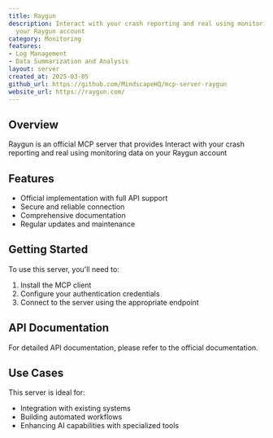 ```yaml
---
title: Raygun
description: Interact with your crash reporting and real using monitoring data on
  your Raygun account
category: Monitoring
features:
- Log Management
- Data Summarization and Analysis
layout: server
created_at: 2025-03-05
github_url: https://github.com/MindscapeHQ/mcp-server-raygun
website_url: https://raygun.com/
---
```


## Overview

Raygun is an official MCP server that provides Interact with your crash reporting and real using monitoring data on your Raygun account

## Features

- Official implementation with full API support
- Secure and reliable connection
- Comprehensive documentation
- Regular updates and maintenance

## Getting Started

To use this server, you'll need to:

1. Install the MCP client
2. Configure your authentication credentials
3. Connect to the server using the appropriate endpoint

## API Documentation

For detailed API documentation, please refer to the official documentation.

## Use Cases

This server is ideal for:

- Integration with existing systems
- Building automated workflows
- Enhancing AI capabilities with specialized tools
